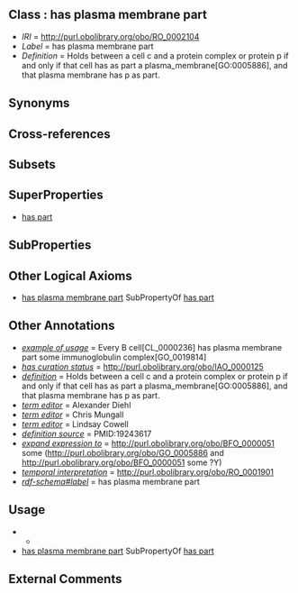 
## Class : has plasma membrane part

 * *IRI* = http://purl.obolibrary.org/obo/RO_0002104
 * *Label* = has plasma membrane part
 * *Definition* = Holds between a cell c and a protein complex or protein p if and only if that cell has as part a plasma_membrane[GO:0005886], and that plasma membrane has p as part.

## Synonyms


## Cross-references


## Subsets


## SuperProperties

 * [has part](../../BFO/51/BFO_0000051.md)

## SubProperties


## Other Logical Axioms

 * [has plasma membrane part](../../RO/04/RO_0002104.md) SubPropertyOf [has part](../../BFO/51/BFO_0000051.md)

## Other Annotations

 * *[example of usage](../../IAO/12/IAO_0000112.md)* = Every B cell[CL_0000236] has plasma membrane part some immunoglobulin complex[GO_0019814]
 * *[has curation status](../../IAO/14/IAO_0000114.md)* = http://purl.obolibrary.org/obo/IAO_0000125
 * *[definition](../../IAO/15/IAO_0000115.md)* = Holds between a cell c and a protein complex or protein p if and only if that cell has as part a plasma_membrane[GO:0005886], and that plasma membrane has p as part.
 * *[term editor](../../IAO/17/IAO_0000117.md)* = Alexander Diehl
 * *[term editor](../../IAO/17/IAO_0000117.md)* = Chris Mungall
 * *[term editor](../../IAO/17/IAO_0000117.md)* = Lindsay Cowell
 * *[definition source](../../IAO/19/IAO_0000119.md)* = PMID:19243617
 * *[expand expression to](../../IAO/24/IAO_0000424.md)* = <http://purl.obolibrary.org/obo/BFO_0000051> some (<http://purl.obolibrary.org/obo/GO_0005886> and <http://purl.obolibrary.org/obo/BFO_0000051> some ?Y)
 * *[temporal interpretation](../../RO/00/RO_0001900.md)* = http://purl.obolibrary.org/obo/RO_0001901
 * *[rdf-schema#label](../../el/rdf-schema#label.md)* = has plasma membrane part

## Usage

 * -
 * [has plasma membrane part](../../RO/04/RO_0002104.md) SubPropertyOf [has part](../../BFO/51/BFO_0000051.md)

## External Comments


